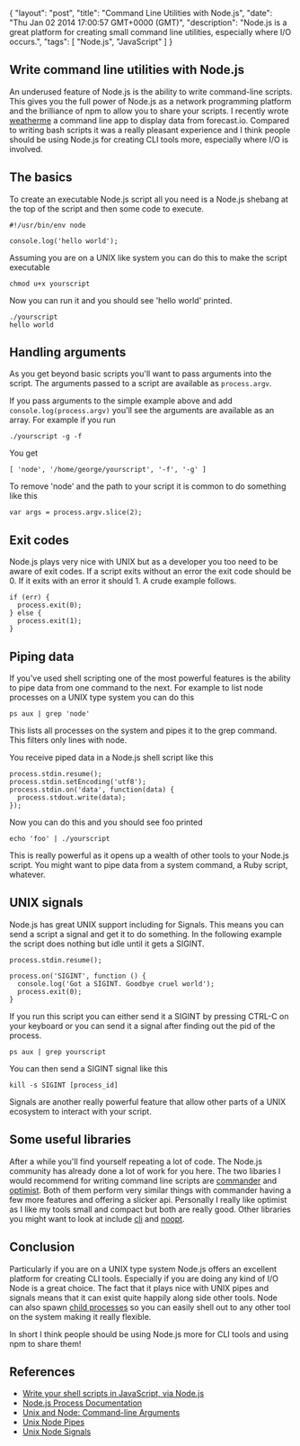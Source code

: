 {
  "layout": "post",
  "title": "Command Line Utilities with Node.js",
  "date": "Thu Jan 02 2014 17:00:57 GMT+0000 (GMT)",
  "description": "Node.js is a great platform for creating small command line utilities, especially where I/O occurs.",
  "tags": [
    "Node.js",
    "JavaScript"
  ]
}

## Write command line utilities with Node.js

An underused feature of Node.js is the ability to write command-line scripts. This gives you the full power of Node.js as a network programming platform and the brilliance of npm to allow you to share your scripts. I recently wrote  [weatherme][2] a command line app to display data from forecast.io. Compared to writing bash scripts it was a really pleasant experience and I think people should be using Node.js for creating CLI tools more, especially where I/O is involved.

## The basics

To create an executable Node.js script all you need is a Node.js shebang at the top of the script and then some code to execute.

    #!/usr/bin/env node

    console.log('hello world');

Assuming you are on a UNIX like system you can do this to make the script executable

    chmod u+x yourscript

Now you can run it and you should see 'hello world' printed.

    ./yourscript
    hello world

## Handling arguments

As you get beyond basic scripts you'll want to pass arguments into the script. The arguments passed to a script are available as `process.argv`.

If you pass arguments to the simple example above and add `console.log(process.argv)` you'll see the arguments are available as an array. For example if you run

    ./yourscript -g -f 

You get 

    [ 'node', '/home/george/yourscript', '-f', '-g' ]

To remove 'node' and the path to your script it is common to do something like this

    var args = process.argv.slice(2);

## Exit codes

Node.js plays very nice with UNIX but as a developer you too need to be aware of exit codes. If a script exits without an error the exit code should be 0. If it exits with an error it should 1. A crude example follows.

    if (err) {
      process.exit(0);
    } else {
      process.exit(1);
    }

## Piping data

If you've used shell scripting one of the most powerful features is the ability to pipe data from one command to the next. For example to list node processes on a UNIX type system you can do this

    ps aux | grep 'node'

This lists all processes on the system and pipes it to the grep command. This filters only lines with node.

You receive piped data in a Node.js shell script like this

    process.stdin.resume();
    process.stdin.setEncoding('utf8');
    process.stdin.on('data', function(data) {
      process.stdout.write(data);
    });

Now you can do this and you should see foo printed

    echo 'foo' | ./yourscript

This is really powerful as it opens up a wealth of other tools to your Node.js script. You might want to pipe data from a system command, a Ruby script, whatever.

## UNIX signals

Node.js has great UNIX support including for Signals. This means you can send a script a signal and get it to do something. In the following example the script does nothing but idle until it gets a SIGINT.

    process.stdin.resume();
  
    process.on('SIGINT', function () {
      console.log('Got a SIGINT. Goodbye cruel world');
      process.exit(0);
    }

If you run this script you can either send it a SIGINT by pressing CTRL-C on your keyboard or you can send it a signal after finding out the pid of the process.

    ps aux | grep yourscript

You can then send a SIGINT signal like this

    kill -s SIGINT [process_id]

Signals are another really powerful feature that allow other parts of a UNIX ecosystem to interact with your script. 
  

## Some useful libraries

After a while you'll find yourself repeating a lot of code. The Node.js community has already done a lot of work for you here. The two libaries I would recommend for writing command line scripts are [commander][7] and [optimist][8]. Both of them perform very similar things with commander having a few more features and offering a slicker api. Personally I really like optimist as I like my tools small and compact but both are really good. Other libraries you might want to look at include [cli][9] and [noopt][10].

## Conclusion

Particularly if you are on a UNIX type system Node.js offers an excellent platform for creating CLI tools. Especially if you are doing any kind of I/O Node is a great choice. The fact that it plays nice with UNIX pipes and signals means that it can exist quite happily along side other tools. Node can also spawn [child processes][11] so you can easily shell out to any other tool on the system making it really flexible.

In short I think people should be using Node.js more for CLI tools and using npm to share them!

## References 

* [Write your shell scripts in JavaScript, via Node.js][1]
* [Node.js Process Documentation][3]
* [Unix and Node: Command-line Arguments][4]
* [Unix Node Pipes][5]
* [Unix Node Signals][6]

[1]: http://www.2ality.com/2011/12/nodejs-shell-scripting.html
[2]: https://github.com/shapeshed/weatherme
[3]: http://nodejs.org/api/process.html
[4]: http://dailyjs.com/2012/03/01/unix-node-arguments/
[5]: http://dailyjs.com/2012/03/08/unix-node-pipes/
[6]: http://dailyjs.com/2012/03/15/unix-node-signals/
[7]: https://github.com/visionmedia/commander.js
[8]: https://github.com/substack/node-optimist
[9]: https://github.com/chriso/cli
[10]: https://github.com/isaacs/nopt
[11]: http://nodejs.org/api/child_process.html
